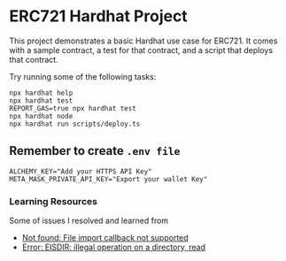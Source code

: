 # ERC721 Hardhat Project

This project demonstrates a basic Hardhat use case for ERC721. It comes with a sample contract, a test for that contract, and a script that deploys that contract.

Try running some of the following tasks:

```shell
npx hardhat help
npx hardhat test
REPORT_GAS=true npx hardhat test
npx hardhat node
npx hardhat run scripts/deploy.ts
```
## Remember to create ``.env file``

```shell
ALCHEMY_KEY="Add your HTTPS API Key"
META_MASK_PRIVATE_API_KEY="Export your wallet Key"
```

### Learning Resources

Some of issues I resolved and learned from

- [Not found: File import callback not supported](https://stackoverflow.com/questions/72013828/source-openzeppelin-contracts-token-erc721-erc721-sol-not-found-file-import)
- [Error: EISDIR: illegal operation on a directory, read](https://github.com/NomicFoundation/hardhat/issues/1439)
